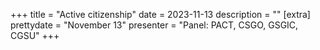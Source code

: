 +++
title = "Active citizenship"
date = 2023-11-13
description = ""
[extra]
prettydate = "November 13"
presenter = "Panel: PACT, CSGO, GSGIC, CGSU"
+++

